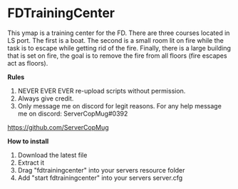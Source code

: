 # FDTrainingCenter
This ymap is a training center for the FD. There are three courses located in LS port. The first is a boat. The second is a small room lit on fire while the task is to escape while getting rid of the fire. Finally, there is a large building that is set on fire, the goal is to remove the fire from all floors (fire escapes act as floors).

**Rules**

1. NEVER EVER EVER re-upload scripts without permission.
2. Always give credit.
3. Only message me on discord for legit reasons.
For any help message me on discord: ServerCopMug#0392

https://github.com/ServerCopMug

**How to install**

1. Download the latest file
2. Extract it
3. Drag "fdtrainingcenter" into your servers resource folder
4. Add "start fdtrainingcenter" into your servers server.cfg
